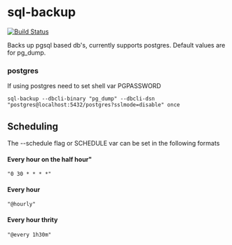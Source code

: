 # sql-backup

[![Build Status](https://drone.prod.merit.uw.systems/api/badges/utilitywarehouse/sql-backup/status.svg)](https://drone.prod.merit.uw.systems/utilitywarehouse/sql-backup)

Backs up pgsql based db's, currently supports postgres. Default values are for pg_dump.

### postgres
If using postgres need to set shell var PGPASSWORD

`sql-backup --dbcli-binary "pg_dump" --dbcli-dsn "postgres@localhost:5432/postgres?sslmode=disable" once`

## Scheduling

The --schedule flag or SCHEDULE var can be set in the following formats

#### Every hour on the half hour"
`"0 30 * * * *"`
#### Every hour
`"@hourly"`
#### Every hour thrity
`"@every 1h30m"`

